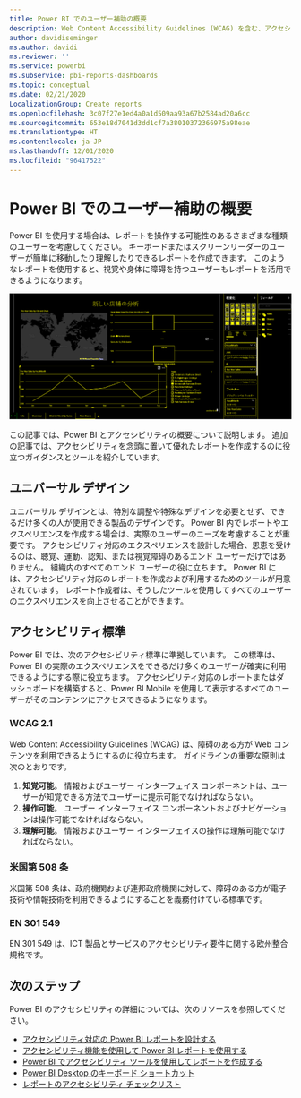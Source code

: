 ```yaml
---
title: Power BI でのユーザー補助の概要
description: Web Content Accessibility Guidelines (WCAG) を含む、アクセシビリティ対応の Power BI Desktop レポートを作成するための機能と提案
author: davidiseminger
ms.author: davidi
ms.reviewer: ''
ms.service: powerbi
ms.subservice: pbi-reports-dashboards
ms.topic: conceptual
ms.date: 02/21/2020
LocalizationGroup: Create reports
ms.openlocfilehash: 3c07f27e1ed4a0a1d509aa93a67b2584ad20a6cc
ms.sourcegitcommit: 653e18d7041d3dd1cf7a38010372366975a98eae
ms.translationtype: HT
ms.contentlocale: ja-JP
ms.lasthandoff: 12/01/2020
ms.locfileid: "96417522"
---
```

# <a name="overview-of-accessibility-in-power-bi"></a>Power BI でのユーザー補助の概要

Power BI を使用する場合は、レポートを操作する可能性のあるさまざまな種類のユーザーを考慮してください。 キーボードまたはスクリーンリーダーのユーザーが簡単に移動したり理解したりできるレポートを作成できます。 このようなレポートを使用すると、視覚や身体に障碍を持つユーザーもレポートを活用できるようになります。

![ハイ コントラストの Windows の設定](media/desktop-accessibility/accessibility-05b.png)

この記事では、Power BI とアクセシビリティの概要について説明します。 追加の記事では、アクセシビリティを念頭に置いて優れたレポートを作成するのに役立つガイダンスとツールを紹介しています。

## <a name="universal-design"></a>ユニバーサル デザイン

ユニバーサル デザインとは、特別な調整や特殊なデザインを必要とせず、できるだけ多くの人が使用できる製品のデザインです。 Power BI 内でレポートやエクスペリエンスを作成する場合は、実際のユーザーのニーズを考慮することが重要です。 アクセシビリティ対応のエクスペリエンスを設計した場合、恩恵を受けるのは、聴覚、運動、認知、または視覚障碍のあるエンド ユーザーだけではありません。 組織内のすべてのエンド ユーザーの役に立ちます。 Power BI には、アクセシビリティ対応のレポートを作成および利用するためのツールが用意されています。 レポート作成者は、そうしたツールを使用してすべてのユーザーのエクスペリエンスを向上させることができます。

## <a name="accessibility-standards"></a>アクセシビリティ標準

Power BI では、次のアクセシビリティ標準に準拠しています。 この標準は、Power BI の実際のエクスペリエンスをできるだけ多くのユーザーが確実に利用できるようにする際に役立ちます。 アクセシビリティ対応のレポートまたはダッシュボードを構築すると、Power BI Mobile を使用して表示するすべてのユーザーがそのコンテンツにアクセスできるようになります。

### <a name="wcag-21"></a>WCAG 2.1

Web Content Accessibility Guidelines (WCAG) は、障碍のある方が Web コンテンツを利用できるようにするのに役立ちます。 ガイドラインの重要な原則は次のとおりです。

1. **知覚可能**。 情報およびユーザー インターフェイス コンポーネントは、ユーザーが知覚できる方法でユーザーに提示可能でなければならない。
2. **操作可能**。 ユーザー インターフェイス コンポーネントおよびナビゲーションは操作可能でなければならない。
3. **理解可能**。 情報およびユーザー インターフェイスの操作は理解可能でなければならない。

### <a name="us-section-508"></a>米国第 508 条

米国第 508 条は、政府機関および連邦政府機関に対して、障碍のある方が電子技術や情報技術を利用できるようにすることを義務付けている標準です。

### <a name="en-301-549"></a>EN 301 549

EN 301 549 は、ICT 製品とサービスのアクセシビリティ要件に関する欧州整合規格です。  

## <a name="next-steps"></a>次のステップ

Power BI のアクセシビリティの詳細については、次のリソースを参照してください。

* [アクセシビリティ対応の Power BI レポートを設計する](desktop-accessibility-creating-reports.md)
* [アクセシビリティ機能を使用して Power BI レポートを使用する](desktop-accessibility-consuming-tools.md)
* [Power BI でアクセシビリティ ツールを使用してレポートを作成する](desktop-accessibility-creating-tools.md)
* [Power BI Desktop のキーボード ショートカット](desktop-accessibility-keyboard-shortcuts.md)
* [レポートのアクセシビリティ チェックリスト](desktop-accessibility-creating-reports.md#report-accessibility-checklist)


